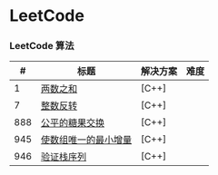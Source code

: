 LeetCode
========

### LeetCode 算法


| # | 标题 | 解决方案 | 难度 |
|---| ----- | -------- | ---------- |
|1|[两数之和](https://github.com/gengyu-mamba/leetcode/tree/master/%E7%AE%97%E6%B3%95/%E4%B8%A4%E6%95%B0%E4%B9%8B%E5%92%8C ) | [C++]
|7|[整数反转](https://github.com/gengyu-mamba/leetcode/tree/master/%E7%AE%97%E6%B3%95/%E6%95%B4%E6%95%B0%E5%8F%8D%E8%BD%AC ) | [C++]
|888|[公平的糖果交换](https://github.com/gengyu-mamba/leetcode/tree/master/%E7%AE%97%E6%B3%95/%E5%85%AC%E5%B9%B3%E7%9A%84%E7%B3%96%E6%9E%9C%E4%BA%A4%E6%8D%A2 ) | [C++]
|945|[使数组唯一的最小增量](https://github.com/gengyu-mamba/LeetCode/tree/master/%E7%AE%97%E6%B3%95/%E4%BD%BF%E6%95%B0%E7%BB%84%E5%94%AF%E4%B8%80%E7%9A%84%E6%9C%80%E5%B0%8F%E5%A2%9E%E9%87%8F ) | [C++]
|946|[验证栈序列](https://github.com/gengyu-mamba/LeetCode/tree/master/%E7%AE%97%E6%B3%95/%E9%AA%8C%E8%AF%81%E6%A0%88%E5%BA%8F%E5%88%97 ) | [C++]

